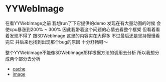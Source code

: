 # YYWebImage

在看YYWebImage之前 我想run了下它提供的demo 发现在有大量动图的时候 会使cpu暴涨到200% ~ 300% 因此我带着这个问题的心情去看整个框架 但看着看着发现不得了 跟SDWebImage 这里的内容实在大得多 不过最后还是坚持慢慢看完它 并后来也找到出现那个bug的原因 十分舒畅呀～

整个YYWebImage不能像SDWebImage那样根据方法的调用去分析 所以我想分成两个部分去分析

* [cache]()
* [image]()

